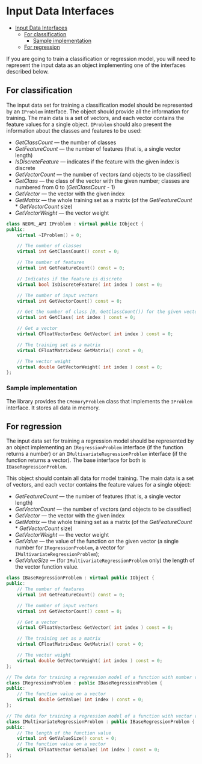 # Input Data Interfaces

<!-- TOC -->

- [Input Data Interfaces](#input-data-interfaces)
	- [For classification](#for-classification)
		- [Sample implementation](#sample-implementation)
	- [For regression](#for-regression)

<!-- /TOC -->

If you are going to train a classification or regression model, you will need to represent the input data as an object implementing one of the interfaces described below.

## For classification

The input data set for training a classification model should be represented by an `IProblem` interface. The object should provide all the information for training. The main data is a set of vectors, and each vector contains the feature values for a single object. `IProblem` should also present the information about the classes and features to be used:

- *GetClassCount* — the number of classes
- *GetFeatureCount* — the number of features (that is, a single vector length)
- *IsDiscreteFeature* — indicates if the feature with the given index is discrete
- *GetVectorCount* — the number of vectors (and objects to be classified)
- *GetClass* — the class of the vector with the given number; classes are numbered from 0 to (*GetClassCount* - 1)
- *GetVector* — the vector with the given index
- *GetMatrix* — the whole training set as a matrix (of the *GetFeatureCount* * *GetVectorCount* size)
- *GetVectorWeight* — the vector weight

```c++
class NEOML_API IProblem : virtual public IObject {
public:
	virtual ~IProblem() = 0;

	// The number of classes
	virtual int GetClassCount() const = 0;

	// The number of features
	virtual int GetFeatureCount() const = 0;

	// Indicates if the feature is discrete
	virtual bool IsDiscreteFeature( int index ) const = 0;

	// The number of input vectors
	virtual int GetVectorCount() const = 0;

	// Get the number of class [0, GetClassCount()) for the given vector
	virtual int GetClass( int index ) const = 0;

	// Get a vector
	virtual CFloatVectorDesc GetVector( int index ) const = 0;

	// The training set as a matrix
	virtual CFloatMatrixDesc GetMatrix() const = 0;

	// The vector weight
	virtual double GetVectorWeight( int index ) const = 0;
};
```

### Sample implementation

The library provides the `CMemoryProblem` class that implements the `IProblem` interface. It stores all data in memory.

## For regression

The input data set for training a regression model should be represented by an object implementing an `IRegressionProblem` interface (if the function returns a number) or an `IMultivariateRegressionProblem` interface (if the function returns a vector). The base interface for both is `IBaseRegressionProblem`.

This object should contain all data for model training. The main data is a set of vectors, and each vector contains the feature values for a single object:

- *GetFeatureCount* — the number of features (that is, a single vector length)
- *GetVectorCount* — the number of vectors (and objects to be classified)
- *GetVector* — the vector with the given index
- *GetMatrix* — the whole training set as a matrix (of the *GetFeatureCount* * *GetVectorCount* size)
- *GetVectorWeight* — the vector weight
- *GetValue* — the value of the function on the given vector (a single number for `IRegressionProblem`, a vector for `IMultivariateRegressionProblem`);
- *GetValueSize* — (for `IMultivariateRegressionProblem` only) the length of the vector function value.

```c++
class IBaseRegressionProblem : virtual public IObject {
public:
	// The number of features
	virtual int GetFeatureCount() const = 0;

	// The number of input vectors
	virtual int GetVectorCount() const = 0;

	// Get a vector
	virtual CFloatVectorDesc GetVector( int index ) const = 0;

	// The training set as a matrix
	virtual CFloatMatrixDesc GetMatrix() const = 0;

	// The vector weight
	virtual double GetVectorWeight( int index ) const = 0;
};

// The data for training a regression model of a function with number value
class IRegressionProblem : public IBaseRegressionProblem {
public:
	// The function value on a vector
	virtual double GetValue( int index ) const = 0;
};

// The data for training a regression model of a function with vector value
class IMultivariateRegressionProblem : public IBaseRegressionProblem {
public:
	// The length of the function value
	virtual int GetValueSize() const = 0;
	// The function value on a vector
	virtual CFloatVector GetValue( int index ) const = 0;
};
```
